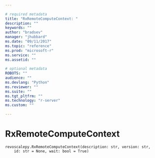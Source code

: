 ```yaml
--- 
 
# required metadata 
title: "RxRemoteComputeContext: " 
description: "" 
keywords: "" 
author: "bradsev" 
manager: "jhubbard" 
ms.date: "09/11/2017" 
ms.topic: "reference" 
ms.prod: "microsoft-r" 
ms.service: "" 
ms.assetid: "" 
 
# optional metadata 
ROBOTS: "" 
audience: "" 
ms.devlang: "Python" 
ms.reviewer: "" 
ms.suite: "" 
ms.tgt_pltfrm: "" 
ms.technology: "r-server" 
ms.custom: "" 
 
---
```


# RxRemoteComputeContext


 



```
revoscalepy.RxRemoteComputeContext(description: str, version: str,
    id: str = None, wait: bool = True)
```



